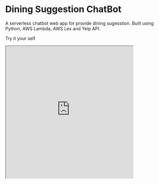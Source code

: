 # Dining Suggestion ChatBot

A serverless chatbot web app for provide dining sugesstion.
Built using Python, AWS Lambda, AWS Lex and Yelp API.

Try it your self

<iframe
  src="https://314pies.github.io/Concierge-Chatbot-Dining-Suggestion-FrontEndHost/"
  style="width:80%; height:420px;"
></iframe>

